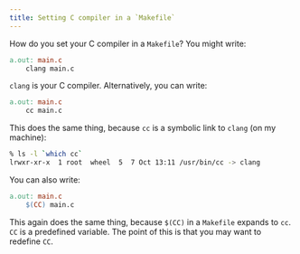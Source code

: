 ```yaml
---
title: Setting C compiler in a `Makefile`
---
```


How do you set your C compiler in a `Makefile`? You might write:

```Makefile
a.out: main.c
	clang main.c
```

`clang` is your C compiler. Alternatively, you can write:

```Makefile
a.out: main.c
	cc main.c
```

This does the same thing, because `cc` is a symbolic link to `clang` (on my machine):

```bash
% ls -l `which cc`
lrwxr-xr-x  1 root  wheel  5  7 Oct 13:11 /usr/bin/cc -> clang
```

You can also write:

```Makefile
a.out: main.c
	$(CC) main.c
```

This again does the same thing, because `$(CC)` in a `Makefile` expands to `cc`. `CC` is a predefined variable. The point of this is that you may want to redefine `CC`.
